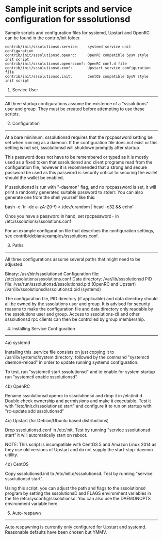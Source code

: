 Sample init scripts and service configuration for sssolutionsd
==========================================================

Sample scripts and configuration files for systemd, Upstart and OpenRC
can be found in the contrib/init folder.

    contrib/init/sssolutionsd.service:    systemd service unit configuration
    contrib/init/sssolutionsd.openrc:     OpenRC compatible SysV style init script
    contrib/init/sssolutionsd.openrcconf: OpenRC conf.d file
    contrib/init/sssolutionsd.conf:       Upstart service configuration file
    contrib/init/sssolutionsd.init:       CentOS compatible SysV style init script

1. Service User
---------------------------------

All three startup configurations assume the existence of a "sssolutions" user
and group.  They must be created before attempting to use these scripts.

2. Configuration
---------------------------------

At a bare minimum, sssolutionsd requires that the rpcpassword setting be set
when running as a daemon.  If the configuration file does not exist or this
setting is not set, sssolutionsd will shutdown promptly after startup.

This password does not have to be remembered or typed as it is mostly used
as a fixed token that sssolutionsd and client programs read from the configuration
file, however it is recommended that a strong and secure password be used
as this password is security critical to securing the wallet should the
wallet be enabled.

If sssolutionsd is run with "-daemon" flag, and no rpcpassword is set, it will
print a randomly generated suitable password to stderr.  You can also
generate one from the shell yourself like this:

bash -c 'tr -dc a-zA-Z0-9 < /dev/urandom | head -c32 && echo'

Once you have a password in hand, set rpcpassword= in /etc/sssolutions/sssolutions.conf

For an example configuration file that describes the configuration settings,
see contrib/debian/examples/sssolutions.conf.

3. Paths
---------------------------------

All three configurations assume several paths that might need to be adjusted.

Binary:              /usr/bin/sssolutionsd
Configuration file:  /etc/sssolutions/sssolutions.conf
Data directory:      /var/lib/sssolutionsd
PID file:            /var/run/sssolutionsd/sssolutionsd.pid (OpenRC and Upstart)
                     /var/lib/sssolutionsd/sssolutionsd.pid (systemd)

The configuration file, PID directory (if applicable) and data directory
should all be owned by the sssolutions user and group.  It is advised for security
reasons to make the configuration file and data directory only readable by the
sssolutions user and group.  Access to sssolutions-cli and other sssolutionsd rpc clients
can then be controlled by group membership.

4. Installing Service Configuration
-----------------------------------

4a) systemd

Installing this .service file consists on just copying it to
/usr/lib/systemd/system directory, followed by the command
"systemctl daemon-reload" in order to update running systemd configuration.

To test, run "systemctl start sssolutionsd" and to enable for system startup run
"systemctl enable sssolutionsd"

4b) OpenRC

Rename sssolutionsd.openrc to sssolutionsd and drop it in /etc/init.d.  Double
check ownership and permissions and make it executable.  Test it with
"/etc/init.d/sssolutionsd start" and configure it to run on startup with
"rc-update add sssolutionsd"

4c) Upstart (for Debian/Ubuntu based distributions)

Drop sssolutionsd.conf in /etc/init.  Test by running "service sssolutionsd start"
it will automatically start on reboot.

NOTE: This script is incompatible with CentOS 5 and Amazon Linux 2014 as they
use old versions of Upstart and do not supply the start-stop-daemon uitility.

4d) CentOS

Copy sssolutionsd.init to /etc/init.d/sssolutionsd. Test by running "service sssolutionsd start".

Using this script, you can adjust the path and flags to the sssolutionsd program by
setting the sssolutionsD and FLAGS environment variables in the file
/etc/sysconfig/sssolutionsd. You can also use the DAEMONOPTS environment variable here.

5. Auto-respawn
-----------------------------------

Auto respawning is currently only configured for Upstart and systemd.
Reasonable defaults have been chosen but YMMV.
